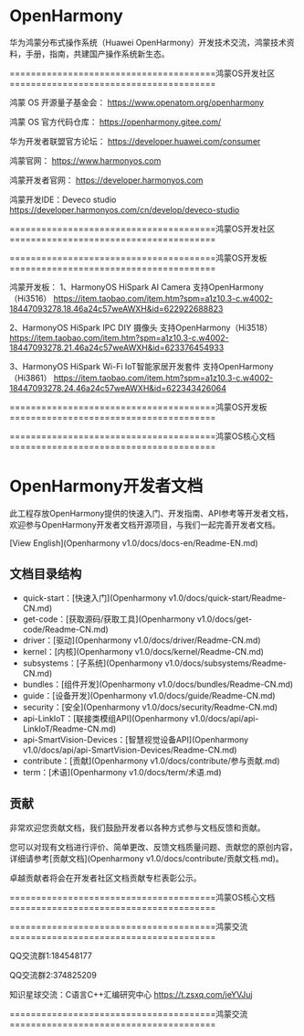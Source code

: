 # OpenHarmony
华为鸿蒙分布式操作系统（Huawei OpenHarmony）开发技术交流，鸿蒙技术资料，手册，指南，共建国产操作系统新生态。


=======================================鸿蒙OS开发社区=======================================

鸿蒙 OS 开源量子基金会：
https://www.openatom.org/openharmony

鸿蒙 OS 官方代码仓库：
https://openharmony.gitee.com/

华为开发者联盟官方论坛：
https://developer.huawei.com/consumer

鸿蒙官网：
https://www.harmonyos.com

鸿蒙开发者官网：
https://developer.harmonyos.com

鸿蒙开发IDE：Deveco studio
https://developer.harmonyos.com/cn/develop/deveco-studio

=======================================鸿蒙OS开发社区=======================================



=======================================鸿蒙OS开发板=======================================

鸿蒙开发板：
1、HarmonyOS HiSpark AI Camera 支持OpenHarmony（Hi3516）
https://item.taobao.com/item.htm?spm=a1z10.3-c.w4002-18447093278.18.46a24c57weAWXH&id=622922688823

2、HarmonyOS HiSpark IPC DIY 摄像头 支持OpenHarmony（Hi3518）
https://item.taobao.com/item.htm?spm=a1z10.3-c.w4002-18447093278.21.46a24c57weAWXH&id=623376454933

3、HarmonyOS HiSpark Wi-Fi IoT智能家居开发套件 支持OpenHarmony（Hi3861）
https://item.taobao.com/item.htm?spm=a1z10.3-c.w4002-18447093278.24.46a24c57weAWXH&id=622343426064

=======================================鸿蒙OS开发板=======================================



=======================================鸿蒙OS核心文档=======================================

# OpenHarmony开发者文档<a name="ZH-CN_TOPIC_0000001054183022"></a>

此工程存放OpenHarmony提供的快速入门、开发指南、API参考等开发者文档，欢迎参与OpenHarmony开发者文档开源项目，与我们一起完善开发者文档。

[View English](Openharmony v1.0/docs/docs-en/Readme-EN.md)

## 文档目录结构<a name="section135134412620"></a>

-   quick-start：[快速入门](Openharmony v1.0/docs/quick-start/Readme-CN.md)
-   get-code：[获取源码/获取工具](Openharmony v1.0/docs/get-code/Readme-CN.md)
-   driver：[驱动](Openharmony v1.0/docs/driver/Readme-CN.md)
-   kernel：[内核](Openharmony v1.0/docs/kernel/Readme-CN.md)
-   subsystems：[子系统](Openharmony v1.0/docs/subsystems/Readme-CN.md)
-   bundles：[组件开发](Openharmony v1.0/docs/bundles/Readme-CN.md)
-   guide：[设备开发](Openharmony v1.0/docs/guide/Readme-CN.md)
-   security：[安全](Openharmony v1.0/docs/security/Readme-CN.md)
-   api-LinkIoT：[联接类模组API](Openharmony v1.0/docs/api/api-LinkIoT/Readme-CN.md)
-   api-SmartVision-Devices：[智慧视觉设备API](Openharmony v1.0/docs/api/api-SmartVision-Devices/Readme-CN.md)
-   contribute：[贡献](Openharmony v1.0/docs/contribute/参与贡献.md)
-   term：[术语](Openharmony v1.0/docs/term/术语.md)

## 贡献<a name="section897211181655"></a>

非常欢迎您贡献文档，我们鼓励开发者以各种方式参与文档反馈和贡献。

您可以对现有文档进行评价、简单更改、反馈文档质量问题、贡献您的原创内容，详细请参考[贡献文档](Openharmony v1.0/docs/contribute/贡献文档.md)。

卓越贡献者将会在开发者社区文档贡献专栏表彰公示。

=======================================鸿蒙OS核心文档=======================================



=======================================鸿蒙交流=======================================

QQ交流群1:184548177

QQ交流群2:374825209

知识星球交流：C语言C++汇编研究中心   https://t.zsxq.com/jeYVJuj

=======================================鸿蒙交流=======================================




